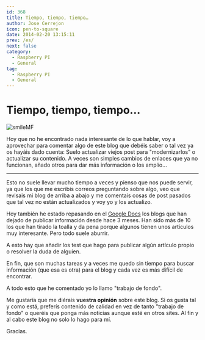 ```yaml
---
id: 368
title: Tiempo, tiempo, tiempo…
author: Jose Cerrejon
icon: pen-to-square
date: 2014-02-20 13:15:11
prev: /es/
next: false
category:
  - Raspberry PI
  - General
tag:
  - Raspberry PI
  - General
---
```


# Tiempo, tiempo, tiempo…

![smileMF](/images/lolface.jpg)

Hoy que no he encontrado nada interesante de lo que hablar, voy a aprovechar para comentar algo de este blog que debéis saber o tal vez ya os hayáis dado cuenta: Suelo actualizar viejos post para "modernizarlos" o actualizar su contenido. A veces son simples cambios de enlaces que ya no funcionan, añado otros para dar más información o los amplío…

- - -
Esto no suele llevar mucho tiempo a veces y  pienso que nos puede servir, ya que los que me escribís correos preguntando sobre algo, veo que revisais mi blog de arriba a abajo y me comentais cosas de post pasados que tal vez no están actualizados y voy yo y los actualizo.

Hoy también he estado repasando en el [Google Docs](http://goo.gl/Iwhbq) los blogs que han dejado de publicar información desde hace 3 meses. Han sido más de 10 los que han tirado la toalla y da pena porque algunos tienen unos artículos muy interesante. Pero todo suele aburrir.

A esto hay que añadir los test que hago para publicar algún artículo propio o resolver la duda de alguien.

En fin, que son muchas tareas y a veces me quedo sin tiempo para buscar información (que esa es otra) para el blog y cada vez es más difícil de encontrar.

A todo esto que he comentado yo lo llamo "trabajo de fondo".

Me gustaría que me diérais **vuestra opinión** sobre este blog. Si os gusta tal y como está, preferís contenido de calidad en vez de tanto "trabajo de fondo" o queréis que ponga más noticias aunque esté en otros sites. Al fin y al cabo este blog no solo lo hago para mí.

Gracias.